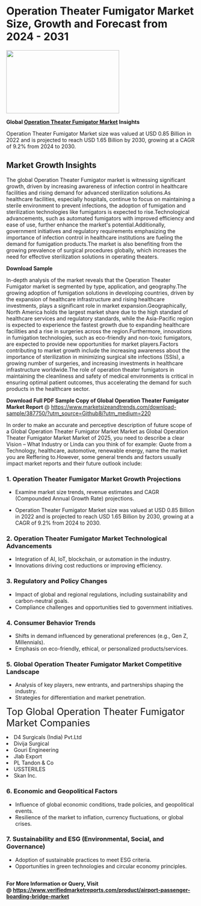 <H1>Operation Theater Fumigator Market Size, Growth and Forecast from 2024 - 2031</H1><img class="aligncenter size-medium wp-image-584254" src="https://thirdeyenews.in/wp-content/uploads/2024/09/Global-Market-Research-300x168.jpeg" alt="" width="300" height="168" /><p><strong>Global&nbsp;<a href="https://www.marketsizeandtrends.com/download-sample/387750/?utm_source=Github8j?utm_medium=220">Operation Theater Fumigator Market</a> Insights</strong></p><p>Operation Theater Fumigator Market size was valued at USD 0.85 Billion in 2022 and is projected to reach USD 1.65 Billion by 2030, growing at a CAGR of 9.2% from 2024 to 2030.</p><p><h2>Market Growth Insights</h2> <p>The global Operation Theater Fumigator market is witnessing significant growth, driven by increasing awareness of infection control in healthcare facilities and rising demand for advanced sterilization solutions.As healthcare facilities, especially hospitals, continue to focus on maintaining a sterile environment to prevent infections, the adoption of fumigation and sterilization technologies like fumigators is expected to rise.Technological advancements, such as automated fumigators with improved efficiency and ease of use, further enhance the market's potential.Additionally, government initiatives and regulatory requirements emphasizing the importance of infection control in healthcare institutions are fueling the demand for fumigation products.The market is also benefiting from the growing prevalence of surgical procedures globally, which increases the need for effective sterilization solutions in operating theaters.</p> <p><strong>Download Sample</strong></p> <p>In-depth analysis of the market reveals that the Operation Theater Fumigator market is segmented by type, application, and geography.The growing adoption of fumigation solutions in developing countries, driven by the expansion of healthcare infrastructure and rising healthcare investments, plays a significant role in market expansion.Geographically, North America holds the largest market share due to the high standard of healthcare services and regulatory standards, while the Asia-Pacific region is expected to experience the fastest growth due to expanding healthcare facilities and a rise in surgeries across the region.Furthermore, innovations in fumigation technologies, such as eco-friendly and non-toxic fumigators, are expected to provide new opportunities for market players.Factors contributing to market growth include the increasing awareness about the importance of sterilization in minimizing surgical site infections (SSIs), a growing number of surgeries, and increasing investments in healthcare infrastructure worldwide.The role of operation theater fumigators in maintaining the cleanliness and safety of medical environments is critical in ensuring optimal patient outcomes, thus accelerating the demand for such products in the healthcare sector.<p><span class=""><strong>Download Full PDF Sample Copy of Global Operation Theater Fumigator Market Report</strong> @ <a href="https://www.marketsizeandtrends.com/download-sample/387750/?utm_source=Github8j?utm_medium=220" target="_blank">https://www.marketsizeandtrends.com/download-sample/387750/?utm_source=Github8j?utm_medium=220</a></span></p><p>In order to make an accurate and perceptive description of future scope of a Global&nbsp;Operation Theater Fumigator Market Market as Global&nbsp;Operation Theater Fumigator Market Market of 2025, you need to describe a clear Vision &ndash; What Industry or Linda can you think of for example: Quote from a Technology, healthcare, automotive, renewable energy, name the market you are Reffering to.However, some general trends and factors usually impact market reports and their future outlook include:</p><h3>1.&nbsp;<strong>Operation Theater Fumigator Market Growth Projections</strong></h3><ul><li>Examine market size trends, revenue estimates and CAGR (Compounded Annual Growth Rate) projections.</li><li><p>Operation Theater Fumigator Market size was valued at USD 0.85 Billion in 2022 and is projected to reach USD 1.65 Billion by 2030, growing at a CAGR of 9.2% from 2024 to 2030.</p></li></ul><h3>2.&nbsp;<strong>Operation Theater Fumigator Market Technological Advancements</strong></h3><ul><li>Integration of AI, IoT, blockchain, or automation in the industry.</li><li>Innovations driving cost reductions or improving efficiency.</li></ul><h3>3.&nbsp;<strong>Regulatory and Policy Changes</strong></h3><ul><li>Impact of global and regional regulations, including sustainability and carbon-neutral goals.</li><li>Compliance challenges and opportunities tied to government initiatives.</li></ul><h3>4.&nbsp;<strong>Consumer Behavior Trends</strong></h3><ul><li>Shifts in demand influenced by generational preferences (e.g., Gen Z, Millennials).</li><li>Emphasis on eco-friendly, ethical, or personalized products/services.</li></ul><h3>5.&nbsp;<strong>Global Operation Theater Fumigator Market Competitive Landscape</strong></h3><ul><li>Analysis of key players, new entrants, and partnerships shaping the industry.</li><li>Strategies for differentiation and market penetration.</li></ul><p data-pm-slice="1 1 []"><span style="color: inherit; font-family: inherit; font-size: 25px;">Top Global Operation Theater Fumigator Market Companies</span></p><div class="" data-test-id=""><p><li>D4 Surgicals (India) Pvt.Ltd</li><li> Divija Surgical</li><li> Gouri Engineering</li><li> Jlab Export</li><li> PL Tandon & Co</li><li> USSTERILES</li><li> Skan Inc.</li></p></div><h3>6.&nbsp;<strong>Economic and Geopolitical Factors</strong></h3><ul><li>Influence of global economic conditions, trade policies, and geopolitical events.</li><li>Resilience of the market to inflation, currency fluctuations, or global crises.</li></ul><h3>7.&nbsp;<strong>Sustainability and ESG (Environmental, Social, and Governance)</strong></h3><ul><li>Adoption of sustainable practices to meet ESG criteria.</li><li>Opportunities in green technologies and circular economy principles.</li></ul><h2><strong style="font-size: 14px;">For More Information or Query, Visit @&nbsp;</strong><a style="background-color: #ffffff; font-size: 14px;" href="https://www.marketsizeandtrends.com/report/operation-theater-fumigator-market/" target="_blank">https://www.verifiedmarketreports.com/product/airport-passenger-boarding-bridge-market</a></h2>